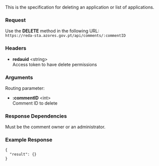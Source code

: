 This is the specification for deleting an application or list of applications.

### Request

Use the **DELETE** method in the following URL:  
`https://reda-sta.azores.gov.pt/api/comments/:commentID`

### Headers

* **redauid** &lt;string&gt;  
   Access token to have delete permissions

### Arguments

Routing parameter:

* **:commentID** &lt;int&gt;  
   Comment ID to delete

### Response Dependencies

Must be the comment owner or an administrator.

### Example Response

```
{
  "result": {}
}
```